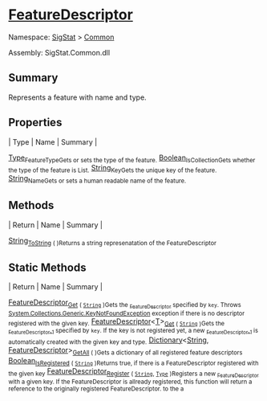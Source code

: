 # [FeatureDescriptor](./FeatureDescriptor.md)

Namespace: [SigStat]() > [Common](./README.md)

Assembly: SigStat.Common.dll

## Summary
Represents a feature with name and type.

## Properties

| Type | Name | Summary | 

[Type](https://docs.microsoft.com/en-us/dotnet/api/System.Type)<sub>FeatureType</sub><sub>Gets or sets the type of the feature.</sub>
[Boolean](https://docs.microsoft.com/en-us/dotnet/api/System.Boolean)<sub>IsCollection</sub><sub>Gets whether the type of the feature is List.</sub>
[String](https://docs.microsoft.com/en-us/dotnet/api/System.String)<sub>Key</sub><sub>Gets the unique key of the feature.</sub>
[String](https://docs.microsoft.com/en-us/dotnet/api/System.String)<sub>Name</sub><sub>Gets or sets a human readable name of the feature.</sub>


## Methods

| Return | Name | Summary | 

[String](https://docs.microsoft.com/en-us/dotnet/api/System.String)<sub>[ToString](./Methods/FeatureDescriptor-100663418.md) (  )</sub><sub>Returns a string represenatation of the FeatureDescriptor</sub>


## Static Methods

| Return | Name | Summary | 

[FeatureDescriptor](./FeatureDescriptor.md)<sub>[Get](./Methods/FeatureDescriptor-100663415.md) ( [`String`](https://docs.microsoft.com/en-us/dotnet/api/System.String) )</sub><sub>Gets the [<sub>FeatureDescriptor</sub>](https://github.com/hargitomi97/sigstat/blob/master/docs/md/SigStat/Common/FeatureDescriptor.md) specified by `key`.  Throws [System.Collections.Generic.KeyNotFoundException](https://docs.microsoft.com/en-us/dotnet/api/System.Collections.Generic.KeyNotFoundException) exception if there is no descriptor registered with the given key.</sub>
[FeatureDescriptor](./FeatureDescriptor-1.md)\<[T](./FeatureDescriptor.md)><sub>[Get](./Methods/FeatureDescriptor-100663417.md) ( [`String`](https://docs.microsoft.com/en-us/dotnet/api/System.String) )</sub><sub>Gets the [<sub>FeatureDescriptor-1</sub>](https://github.com/hargitomi97/sigstat/blob/master/docs/md/SigStat/Common/FeatureDescriptor-1.md) specified by `key`.  If the key is not registered yet, a new [<sub>FeatureDescriptor-1</sub>](https://github.com/hargitomi97/sigstat/blob/master/docs/md/SigStat/Common/FeatureDescriptor-1.md) is automatically created with the given key and type.</sub>
[Dictionary](https://docs.microsoft.com/en-us/dotnet/api/System.Collections.Generic.Dictionary-2)\<[String](https://docs.microsoft.com/en-us/dotnet/api/System.String), [FeatureDescriptor](./FeatureDescriptor.md)><sub>[GetAll](./Methods/FeatureDescriptor-100663416.md) (  )</sub><sub>Gets a dictionary of all registered feature descriptors</sub>
[Boolean](https://docs.microsoft.com/en-us/dotnet/api/System.Boolean)<sub>[IsRegistered](./Methods/FeatureDescriptor-100663413.md) ( [`String`](https://docs.microsoft.com/en-us/dotnet/api/System.String) )</sub><sub>Returns true, if there is a FeatureDescriptor registered with the given key</sub>
[FeatureDescriptor](./FeatureDescriptor.md)<sub>[Register](./Methods/FeatureDescriptor-100663414.md) ( [`String`](https://docs.microsoft.com/en-us/dotnet/api/System.String), [`Type`](https://docs.microsoft.com/en-us/dotnet/api/System.Type) )</sub><sub>Registers a new [<sub>FeatureDescriptor</sub>](https://github.com/hargitomi97/sigstat/blob/master/docs/md/SigStat/Common/FeatureDescriptor.md) with a given key.  If the FeatureDescriptor is allready registered, this function will  return a reference to the originally registered FeatureDescriptor.  to the a</sub>


